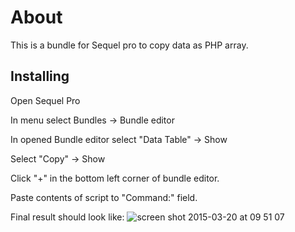 # About

This is a bundle for Sequel pro to copy data as PHP array.

## Installing

Open Sequel Pro

In menu select Bundles -> Bundle editor

In opened Bundle editor select "Data Table" -> Show

Select "Copy" -> Show

Click "+" in the bottom left corner of bundle editor.

Paste contents of script to "Command:" field.

Final result should look like:
![screen shot 2015-03-20 at 09 51 07](https://cloud.githubusercontent.com/assets/273184/6747851/a8935c0c-cee7-11e4-8b5f-1a8694c5ff1b.png)
